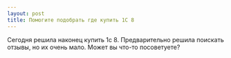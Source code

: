 ```yaml
---
layout: post 
title: Помогите подобрать где купить 1С 8 
--- 
```

Сегодня решила наконец купить 1с 8. Предварительно решила поискать отзывы, но их очень мало. Может вы что-то посоветуете?
